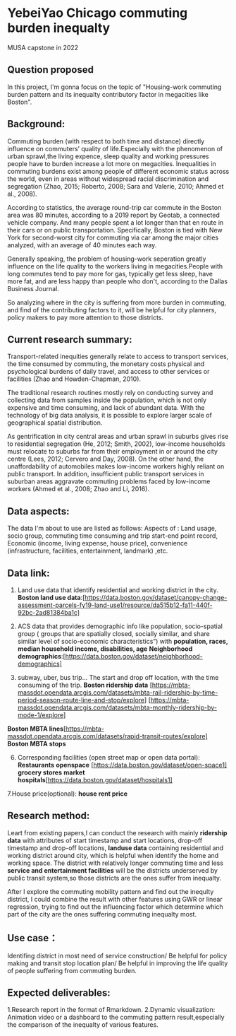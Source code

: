 # YebeiYao    Chicago commuting burden inequalty
MUSA capstone in 2022 

## Question proposed
In this project, I'm gonna focus on the topic of "Housing-work commuting burden pattern and its inequalty contributory factor in megacities like Boston". 

## Background:
Commuting burden (with respect to both time and distance) directly influence on commuters’ quality of life.Especially with the phenomenon of urban sprawl,the living expence, sleep quality and working pressures people have to burden increase a lot more on megacities. Inequalities in commuting burdens exist among people of different economic status across the world, even in areas without widespread racial discrimination and segregation (Zhao, 2015; Roberto, 2008; Sara and Valerie, 2010; Ahmed et al., 2008).

According to statistics, the average round-trip car commute in the Boston area was 80 minutes, according to a 2019 report by Geotab, a connected vehicle company. And many people spent a lot longer than that en route in their cars or on public transportation. Specifically, Boston is tied with New York for second-worst city for commuting via car among the major cities analyzed, with an average of 40 minutes each way. 

Generally speaking, the problem of housing-work seperation greatly influence on the life quality to the workers living in megacities.People with long commutes tend to pay more for gas, typically get less sleep, have more fat, and are less happy than people who don't, according to the Dallas Business Journal.

So analyzing where in the city is suffering from more burden in commuting, and find of the contributing factors to it, will be helpful for city planners, policy makers to pay more attention to those districts.


## Current research summary:
Transport-related inequities generally relate to access to transport services, the time consumed by commuting, the monetary costs physical and psychological burdens of daily travel, and access to other services or facilities (Zhao and Howden-Chapman, 2010).

The traditional research routines mostly rely on conducting survey and collecting data from samples inside the population, which is not only expensive and time consuming, and lack of abundant data. With the technology of big data analysis, it is possible to explore larger scale of geographical spatial distribution.

As gentrification in city central areas and urban sprawl in suburbs gives rise to residential segregation (He, 2012; Smith, 2002), low-income households must relocate to suburbs far from their employment in or around the city centre (Lees, 2012; Cervero and Day, 2008). On the other hand, the unaffordability of automobiles makes low-income workers highly reliant on public transport. In addition, insufficient public transport services in suburban areas aggravate commuting problems faced by low-income workers (Ahmed et al., 2008; Zhao and Li, 2016).

## Data aspects:
The data I'm about to use are listed as follows:
Aspects of : Land usage, socio group, commuting time consuming and trip start-end point record, Economic (income, living expense, house price), convenience (infrastructure, facilities, entertainment, landmark) ,etc.

## Data link:
1. Land use data that identify residential and working district in the city.
  **Boston land use data**:[https://data.boston.gov/dataset/canopy-change-assessment-parcels-fy19-land-use1/resource/da515b12-fa11-440f-92bc-2ad81384ba1c]
   
3. ACS data that provides demographic info like population, socio-spatial group ( groups that are spatially closed, socially similar, and share similar level of socio-economic characteristics”)
with **population, races, median household income, disabilities, age**
**Neighborhood demographics**:[https://data.boston.gov/dataset/neighborhood-demographics]

5. subway, uber, bus trip... The start and drop off location, with the time consuming of the trip.
  **Boston ridership data**
  [https://mbta-massdot.opendata.arcgis.com/datasets/mbta-rail-ridership-by-time-period-season-route-line-and-stop/explore]
  [https://mbta-massdot.opendata.arcgis.com/datasets/mbta-monthly-ridership-by-mode-1/explore]
  
  **Boston MBTA lines**[https://mbta-massdot.opendata.arcgis.com/datasets/rapid-transit-routes/explore]
  **Boston MBTA stops**
  
6. Corresponding facilities (open street map or open data portal):
  **Restaurants**
  **openspace** [https://data.boston.gov/dataset/open-space1]
  **grocery stores**
  **market**
  **hospitals**[https://data.boston.gov/dataset/hospitals1]
 
7.House price(optional):
  **house rent price**


## Research method:
Leart from existing papers,I can conduct the research with mainly **ridership data** with attributes of start timestamp and start locations, drop-off timestamp and drop-off locations, **landuse data** containing residential and working district around city, which is helpful when identify the home and working space. The district with relatively longer commuting time and less **service and entertainment facilities** will be the districts underserved by public transit system,so those districts are the ones suffer from inequalty.

After I explore the commuting mobility pattern and find out the inequlty district, I could combine the result with other features using GWR or linear regression, trying to find out the influencing factor which determine which part of the city are the ones suffering commuting inequalty most.

## Use case：
Identifing district in most need of service construction/
Be helpful for policy making and transit stop location plan/
Be helpful in improving the life quality of people suffering from commuting burden.

## Expected deliverables:
1.Research report in the format of Rmarkdown.
2.Dynamic visualization: Animation video or a dashboard to the commuting pattern result,especially the comparison of the inequalty of various features.

